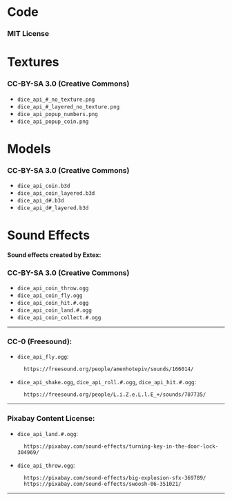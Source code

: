 Code
====
### MIT License

Textures
========

### CC-BY-SA 3.0 (Creative Commons)

- `dice_api_#_no_texture.png`
- `dice_api_#_layered_no_texture.png`
- `dice_api_popup_numbers.png`
- `dice_api_popup_coin.png`

Models
======

### CC-BY-SA 3.0 (Creative Commons)

- `dice_api_coin.b3d`
- `dice_api_coin_layered.b3d`
- `dice_api_d#.b3d`
- `dice_api_d#_layered.b3d`

Sound Effects
=============

#### Sound effects created by Extex:
### CC-BY-SA 3.0 (Creative Commons)

- `dice_api_coin_throw.ogg`
- `dice_api_coin_fly.ogg`
- `dice_api_coin_hit.#.ogg`
- `dice_api_coin_land.#.ogg`
- `dice_api_coin_collect.#.ogg`

____________________
### CC-0 (Freesound):

- `dice_api_fly.ogg`:

        https://freesound.org/people/amenhotepiv/sounds/166014/

- `dice_api_shake.ogg`, `dice_api_roll.#.ogg`, `dice_api_hit.#.ogg`:

        https://freesound.org/people/L.i.Z.e.L.l.E_+/sounds/707735/

___________________________
### Pixabay Content License:

- `dice_api_land.#.ogg`:

        https://pixabay.com/sound-effects/turning-key-in-the-door-lock-304969/

- `dice_api_throw.ogg`:

        https://pixabay.com/sound-effects/big-explosion-sfx-369789/
        https://pixabay.com/sound-effects/swoosh-06-351021/
___________________________

